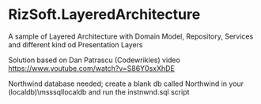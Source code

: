 # RizSoft.LayeredArchitecture
A sample of Layered Architecture with Domain Model, Repository, Services and different kind od Presentation Layers

Solution based on Dan Patrascu (Codewrikles) video https://www.youtube.com/watch?v=S86Y0sxXhDE

Northwind database needed; create a blank db called Northwind in your (localdb)\msssqllocaldb and run the instnwnd.sql script
